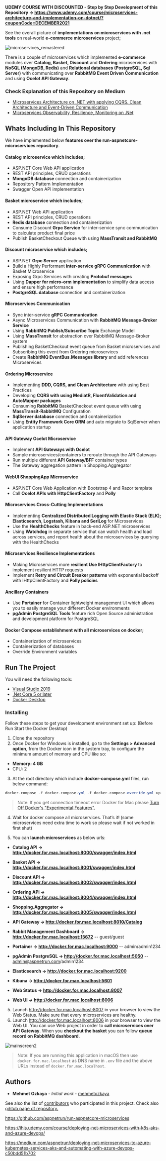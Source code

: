 **UDEMY COURSE WITH DISCOUNTED - Step by Step Development of this Repository -> https://www.udemy.com/course/microservices-architecture-and-implementation-on-dotnet/?couponCode=DECEMBER2021**

See the overall picture of **implementations on microservices with .net tools** on real-world **e-commerce microservices** project;

![microservices_remastered](https://user-images.githubusercontent.com/1147445/110304529-c5b70180-800c-11eb-832b-a2751b5bda76.png)

There is a couple of microservices which implemented **e-commerce** modules over **Catalog, Basket, Discount** and **Ordering** microservices with **NoSQL (MongoDB, Redis)** and **Relational databases (PostgreSQL, Sql Server)** with communicating over **RabbitMQ Event Driven Communication** and using **Ocelot API Gateway**.

### Check Explanation of this Repository on Medium

- [Microservices Architecture on .NET with applying CQRS, Clean Architecture and Event-Driven Communication](https://medium.com/aspnetrun/microservices-architecture-on-net-3b4865eea03f)
- [Microservices Observability, Resilience, Monitoring on .Net](https://medium.com/aspnetrun/microservices-observability-resilience-monitoring-on-net-a5dfbdbb0fbd)

## Whats Including In This Repository

We have implemented below **features over the run-aspnetcore-microservices repository**.

#### Catalog microservice which includes;

- ASP.NET Core Web API application
- REST API principles, CRUD operations
- **MongoDB database** connection and containerization
- Repository Pattern Implementation
- Swagger Open API implementation

#### Basket microservice which includes;

- ASP.NET Web API application
- REST API principles, CRUD operations
- **Redis database** connection and containerization
- Consume Discount **Grpc Service** for inter-service sync communication to calculate product final price
- Publish BasketCheckout Queue with using **MassTransit and RabbitMQ**

#### Discount microservice which includes;

- ASP.NET **Grpc Server** application
- Build a Highly Performant **inter-service gRPC Communication** with Basket Microservice
- Exposing Grpc Services with creating **Protobuf messages**
- Using **Dapper for micro-orm implementation** to simplify data access and ensure high performance
- **PostgreSQL database** connection and containerization

#### Microservices Communication

- Sync inter-service **gRPC Communication**
- Async Microservices Communication with **RabbitMQ Message-Broker Service**
- Using **RabbitMQ Publish/Subscribe Topic** Exchange Model
- Using **MassTransit** for abstraction over RabbitMQ Message-Broker system
- Publishing BasketCheckout event queue from Basket microservices and Subscribing this event from Ordering microservices
- Create **RabbitMQ EventBus.Messages library** and add references Microservices

#### Ordering Microservice

- Implementing **DDD, CQRS, and Clean Architecture** with using Best Practices
- Developing **CQRS with using MediatR, FluentValidation and AutoMapper packages**
- Consuming **RabbitMQ** BasketCheckout event queue with using **MassTransit-RabbitMQ** Configuration
- **SqlServer database** connection and containerization
- Using **Entity Framework Core ORM** and auto migrate to SqlServer when application startup

#### API Gateway Ocelot Microservice

- Implement **API Gateways with Ocelot**
- Sample microservices/containers to reroute through the API Gateways
- Run multiple different **API Gateway/BFF** container types
- The Gateway aggregation pattern in Shopping.Aggregator

#### WebUI ShoppingApp Microservice

- ASP.NET Core Web Application with Bootstrap 4 and Razor template
- Call **Ocelot APIs with HttpClientFactory** and **Polly**

#### Microservices Cross-Cutting Implementations

- Implementing **Centralized Distributed Logging with Elastic Stack (ELK); Elasticsearch, Logstash, Kibana and SeriLog** for Microservices
- Use the **HealthChecks** feature in back-end ASP.NET microservices
- Using **Watchdog** in separate service that can watch health and load across services, and report health about the microservices by querying with the HealthChecks

#### Microservices Resilience Implementations

- Making Microservices more **resilient Use IHttpClientFactory** to implement resilient HTTP requests
- Implement **Retry and Circuit Breaker patterns** with exponential backoff with IHttpClientFactory and **Polly policies**

#### Ancillary Containers

- Use **Portainer** for Container lightweight management UI which allows you to easily manage your different Docker environments
- **pgAdmin PostgreSQL Tools** feature rich Open Source administration and development platform for PostgreSQL

#### Docker Compose establishment with all microservices on docker;

- Containerization of microservices
- Containerization of databases
- Override Environment variables

## Run The Project

You will need the following tools:

- [Visual Studio 2019](https://visualstudio.microsoft.com/downloads/)
- [.Net Core 5 or later](https://dotnet.microsoft.com/download/dotnet-core/5)
- [Docker Desktop](https://www.docker.com/products/docker-desktop)

### Installing

Follow these steps to get your development environment set up: (Before Run Start the Docker Desktop)

1. Clone the repository
2. Once Docker for Windows is installed, go to the **Settings > Advanced option**, from the Docker icon in the system tray, to configure the minimum amount of memory and CPU like so:

- **Memory: 4 GB**
- CPU: 2

3. At the root directory which include **docker-compose.yml** files, run below command:

```csharp
docker-compose -f docker-compose.yml -f docker-compose.override.yml up -d
```

> Note: If you get connection timeout error Docker for Mac please [Turn Off Docker's "Experimental Features".](https://github.com/aspnetrun/run-aspnetcore-microservices/issues/33)

4. Wait for docker compose all microservices. That’s it! (some microservices need extra time to work so please wait if not worked in first shut)

5. You can **launch microservices** as below urls:

- **Catalog API -> http://docker.for.mac.localhost:8000/swagger/index.html**
- **Basket API -> http://docker.for.mac.localhost:8001/swagger/index.html**
- **Discount API -> http://docker.for.mac.localhost:8002/swagger/index.html**
- **Ordering API -> http://docker.for.mac.localhost:8004/swagger/index.html**
- **Shopping.Aggregator -> http://docker.for.mac.localhost:8005/swagger/index.html**
- **API Gateway -> http://docker.for.mac.localhost:8010/Catalog**
- **Rabbit Management Dashboard -> http://docker.for.mac.localhost:15672** -- guest/guest
- **Portainer -> http://docker.for.mac.localhost:9000** -- admin/admin1234
- **pgAdmin PostgreSQL -> http://docker.for.mac.localhost:5050** -- admin@aspnetrun.com/admin1234
- **Elasticsearch -> http://docker.for.mac.localhost:9200**
- **Kibana -> http://docker.for.mac.localhost:5601**

- **Web Status -> http://docker.for.mac.localhost:8007**
- **Web UI -> http://docker.for.mac.localhost:8006**

5. Launch http://docker.for.mac.localhost:8007 in your browser to view the Web Status. Make sure that every microservices are healthy.
6. Launch http://docker.for.mac.localhost:8006 in your browser to view the Web UI. You can use Web project in order to **call microservices over API Gateway**. When you **checkout the basket** you can follow **queue record on RabbitMQ dashboard**.

![mainscreen2](https://user-images.githubusercontent.com/1147445/81381837-08226000-9116-11ea-9489-82645b8dbfc4.png)

> Note: If you are running this application in macOS then use `docker.for.mac.localhost` as DNS name in `.env` file and the above URLs instead of `docker.for.mac.localhost`.

## Authors

- **Mehmet Ozkaya** - _Initial work_ - [mehmetozkaya](https://github.com/mehmetozkaya)

See also the list of [contributors](https://github.com/aspnetrun/run-core/contributors) who participated in this project. Check also [gihtub page of repository.](https://aspnetrun.github.io/run-aspnetcore-angular-realworld/)

https://github.com/aspnetrun/run-aspnetcore-microservices

https://ihis.udemy.com/course/deploying-net-microservices-with-k8s-aks-and-azure-devops/

https://medium.com/aspnetrun/deploying-net-microservices-to-azure-kubernetes-services-aks-and-automating-with-azure-devops-c50bdd51b702
